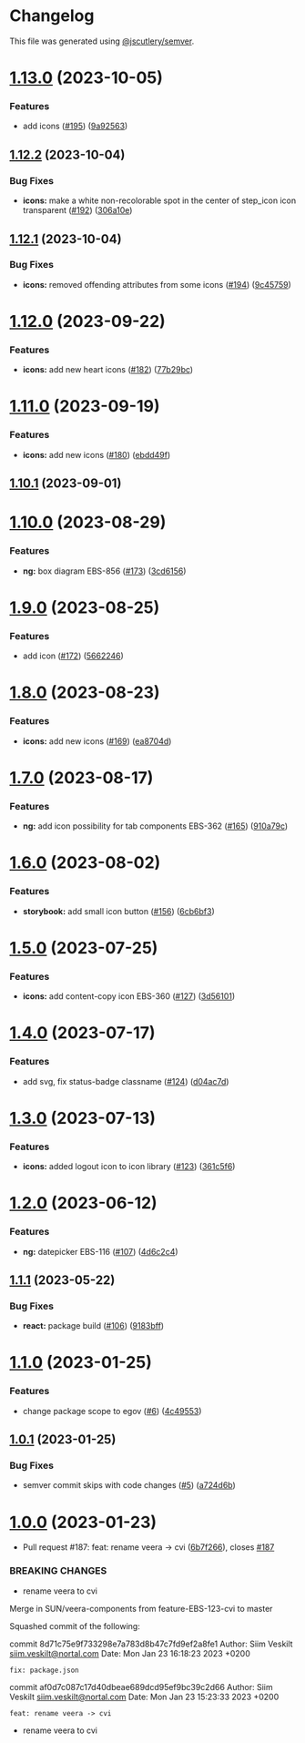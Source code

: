 # Changelog

This file was generated using [@jscutlery/semver](https://github.com/jscutlery/semver).

# [1.13.0](https://bitbucket.ria.ee/scm/gh/e-gov-cvi/compare/icons-1.12.2...icons-1.13.0) (2023-10-05)


### Features

* add icons ([#195](https://bitbucket.ria.ee/scm/gh/e-gov-cvi/issues/195)) ([9a92563](https://bitbucket.ria.ee/scm/gh/e-gov-cvi/commits/9a925632b61ca6aa992c00ace24d36670a02e75f))



## [1.12.2](https://bitbucket.ria.ee/scm/gh/e-gov-cvi/compare/icons-1.12.1...icons-1.12.2) (2023-10-04)


### Bug Fixes

* **icons:** make a white non-recolorable spot in the center of step_icon icon transparent ([#192](https://bitbucket.ria.ee/scm/gh/e-gov-cvi/issues/192)) ([306a10e](https://bitbucket.ria.ee/scm/gh/e-gov-cvi/commits/306a10e0e081cad8705617605e75a6f009aa7ddb))



## [1.12.1](https://bitbucket.ria.ee/scm/gh/e-gov-cvi/compare/icons-1.12.0...icons-1.12.1) (2023-10-04)


### Bug Fixes

* **icons:** removed offending attributes from some icons ([#194](https://bitbucket.ria.ee/scm/gh/e-gov-cvi/issues/194)) ([9c45759](https://bitbucket.ria.ee/scm/gh/e-gov-cvi/commits/9c457595790711a74b36469185697d48c4763dae))



# [1.12.0](https://bitbucket.ria.ee/scm/gh/e-gov-cvi/compare/icons-1.11.0...icons-1.12.0) (2023-09-22)


### Features

* **icons:** add new heart icons  ([#182](https://bitbucket.ria.ee/scm/gh/e-gov-cvi/issues/182)) ([77b29bc](https://bitbucket.ria.ee/scm/gh/e-gov-cvi/commits/77b29bc765600e8c005133096c36b94ac6a23116))



# [1.11.0](https://bitbucket.ria.ee/scm/gh/e-gov-cvi/compare/icons-1.10.1...icons-1.11.0) (2023-09-19)


### Features

* **icons:** add new icons ([#180](https://bitbucket.ria.ee/scm/gh/e-gov-cvi/issues/180)) ([ebdd49f](https://bitbucket.ria.ee/scm/gh/e-gov-cvi/commits/ebdd49f14605e9b9fd636663dc763b3f981f9afb))



## [1.10.1](https://bitbucket.ria.ee/scm/gh/e-gov-cvi/compare/icons-1.10.0...icons-1.10.1) (2023-09-01)



# [1.10.0](https://bitbucket.ria.ee/scm/gh/e-gov-cvi/compare/icons-1.9.0...icons-1.10.0) (2023-08-29)


### Features

* **ng:** box diagram EBS-856 ([#173](https://bitbucket.ria.ee/scm/gh/e-gov-cvi/issues/173)) ([3cd6156](https://bitbucket.ria.ee/scm/gh/e-gov-cvi/commits/3cd615642b04b4839d97b935da8d020b2ff5b92e))



# [1.9.0](https://bitbucket.ria.ee/scm/gh/e-gov-cvi/compare/icons-1.8.0...icons-1.9.0) (2023-08-25)


### Features

* add icon ([#172](https://bitbucket.ria.ee/scm/gh/e-gov-cvi/issues/172)) ([5662246](https://bitbucket.ria.ee/scm/gh/e-gov-cvi/commits/56622468590d07b7abbec5e7b7d09c18e38cda34))



# [1.8.0](https://bitbucket.ria.ee/scm/gh/e-gov-cvi/compare/icons-1.7.0...icons-1.8.0) (2023-08-23)


### Features

* **icons:** add new icons ([#169](https://bitbucket.ria.ee/scm/gh/e-gov-cvi/issues/169)) ([ea8704d](https://bitbucket.ria.ee/scm/gh/e-gov-cvi/commits/ea8704d8411ed3c8f9ae4ccfc8377a220bee400f))



# [1.7.0](https://bitbucket.ria.ee/scm/gh/e-gov-cvi/compare/icons-1.6.0...icons-1.7.0) (2023-08-17)


### Features

* **ng:** add icon possibility for tab components EBS-362 ([#165](https://bitbucket.ria.ee/scm/gh/e-gov-cvi/issues/165)) ([910a79c](https://bitbucket.ria.ee/scm/gh/e-gov-cvi/commits/910a79c0b3c29e2862b051502135f5de65cb827d))



# [1.6.0](https://bitbucket.ria.ee/scm/gh/e-gov-cvi/compare/icons-1.5.0...icons-1.6.0) (2023-08-02)


### Features

* **storybook:** add small icon button ([#156](https://bitbucket.ria.ee/scm/gh/e-gov-cvi/issues/156)) ([6cb6bf3](https://bitbucket.ria.ee/scm/gh/e-gov-cvi/commits/6cb6bf3b0fe4612e1d2eee5a7e40d9eefbf41307))



# [1.5.0](https://bitbucket.ria.ee/scm/gh/e-gov-cvi/compare/icons-1.4.0...icons-1.5.0) (2023-07-25)


### Features

* **icons:** add content-copy icon EBS-360 ([#127](https://bitbucket.ria.ee/scm/gh/e-gov-cvi/issues/127)) ([3d56101](https://bitbucket.ria.ee/scm/gh/e-gov-cvi/commits/3d5610169c73b883cdb42db001c9a6723a1ecd20))



# [1.4.0](https://bitbucket.ria.ee/scm/gh/e-gov-cvi/compare/icons-1.3.0...icons-1.4.0) (2023-07-17)


### Features

* add svg, fix status-badge classname ([#124](https://bitbucket.ria.ee/scm/gh/e-gov-cvi/issues/124)) ([d04ac7d](https://bitbucket.ria.ee/scm/gh/e-gov-cvi/commits/d04ac7d7b4f93cca5e31a20509ae0bc114d5a089))



# [1.3.0](https://bitbucket.ria.ee/scm/gh/e-gov-cvi/compare/icons-1.2.0...icons-1.3.0) (2023-07-13)


### Features

* **icons:** added logout icon to icon library ([#123](https://bitbucket.ria.ee/scm/gh/e-gov-cvi/issues/123)) ([361c5f6](https://bitbucket.ria.ee/scm/gh/e-gov-cvi/commits/361c5f6c7b1bafd656a402de3eaccb0bb85e7c1f))



# [1.2.0](https://bitbucket.ria.ee/scm/gh/e-gov-cvi/compare/icons-1.1.1...icons-1.2.0) (2023-06-12)


### Features

* **ng:** datepicker EBS-116 ([#107](https://bitbucket.ria.ee/scm/gh/e-gov-cvi/issues/107)) ([4d6c2c4](https://bitbucket.ria.ee/scm/gh/e-gov-cvi/commits/4d6c2c4353b144d31f5ea724a6cd724afeb5c484))



## [1.1.1](https://bitbucket.ria.ee/scm/gh/e-gov-cvi/compare/icons-1.1.0...icons-1.1.1) (2023-05-22)


### Bug Fixes

* **react:** package build ([#106](https://bitbucket.ria.ee/scm/gh/e-gov-cvi/issues/106)) ([9183bff](https://bitbucket.ria.ee/scm/gh/e-gov-cvi/commits/9183bfff4ecd33d0ef72771ae10136b985567d5d))



# [1.1.0](https://github.com/e-gov/cvi/compare/icons-1.0.1...icons-1.1.0) (2023-01-25)


### Features

* change package scope to egov ([#6](https://github.com/e-gov/cvi/issues/6)) ([4c49553](https://github.com/e-gov/cvi/commit/4c4955334c45819bf1940bab2f4d89d87c54f56b))



## [1.0.1](https://github.com/e-gov/cvi/compare/icons-1.0.0...icons-1.0.1) (2023-01-25)


### Bug Fixes

* semver commit skips with code changes ([#5](https://github.com/e-gov/cvi/issues/5)) ([a724d6b](https://github.com/e-gov/cvi/commit/a724d6b715c62b267f61b7e6c61e38a41b256e36))



# [1.0.0](https://github.com/e-gov/cvi/compare/icons-0.0.1...icons-1.0.0) (2023-01-23)


* Pull request #187: feat: rename veera -> cvi ([6b7f266](https://github.com/e-gov/cvi/commit/6b7f266ec95aac7bb17f7ebe5773ab14f17a80a9)), closes [#187](https://github.com/e-gov/cvi/issues/187)


### BREAKING CHANGES

* rename veera to cvi

Merge in SUN/veera-components from feature-EBS-123-cvi to master

Squashed commit of the following:

commit 8d71c75e9f733298e7a783d8b47c7fd9ef2a8fe1
Author: Siim Veskilt <siim.veskilt@nortal.com>
Date:   Mon Jan 23 16:18:23 2023 +0200

    fix: package.json

commit af0d7c087c17d40dbeae689dcd95ef9bc39c2d66
Author: Siim Veskilt <siim.veskilt@nortal.com>
Date:   Mon Jan 23 15:23:33 2023 +0200

    feat: rename veera -> cvi
* rename veera to cvi
